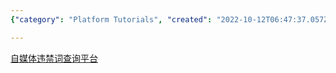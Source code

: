 ```yaml
---
{"category": "Platform Tutorials", "created": "2022-10-12T06:47:37.057Z", "date": "2022-10-12 06:47:37", "description": "The article presents an online platform that allows users to check and modify the list of banned words in internet media. The platform's tutorial link is also provided.", "modified": "2022-10-12T06:48:48.342Z", "tags": ["banned_words", "online_platform", "internet_media", "querying_and_updating", "tutorial", "content_moderation", "word_filtering"], "title": "自媒体违禁词获取平台 在线更新违禁词语 Censored Word Online Query With Latest Update"}

---
```


[自媒体违禁词查询平台](https://zhuanlan.zhihu.com/p/518650680)
